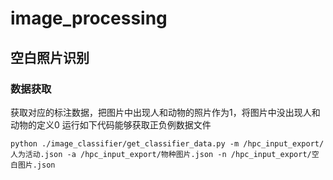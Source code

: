 # image_processing

## 空白照片识别

### 数据获取

获取对应的标注数据，把图片中出现人和动物的照片作为1，将图片中没出现人和动物的定义0
运行如下代码能够获取正负例数据文件
``` shell
python ./image_classifier/get_classifier_data.py -m /hpc_input_export/人为活动.json -a /hpc_input_export/物种图片.json -n /hpc_input_export/空白图片.json
```
